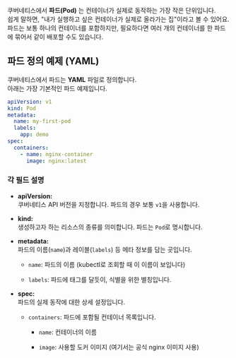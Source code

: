 쿠버네티스에서 **파드(Pod)** 는 컨테이너가 실제로 동작하는 가장 작은 단위입니다.  
쉽게 말하면, "내가 실행하고 싶은 컨테이너가 실제로 올라가는 집"이라고 볼 수 있어요.  
파드는 보통 하나의 컨테이너를 포함하지만, 필요하다면 여러 개의 컨테이너를 한 파드에 묶어서 같이 배포할 수도 있습니다.

## 파드 정의 예제 (YAML)

쿠버네티스에서 파드는 **YAML** 파일로 정의합니다.  
아래는 가장 기본적인 파드 예제입니다.

``` yaml
apiVersion: v1
kind: Pod
metadata:
  name: my-first-pod
  labels:
    app: demo
spec:
  containers:
    - name: nginx-container
      image: nginx:latest

```
### 각 필드 설명

- **apiVersion:**  
    쿠버네티스 API 버전을 지정합니다. 파드의 경우 보통 `v1`을 사용합니다.
    
- **kind:**  
    생성하고자 하는 리소스의 종류를 의미합니다. 파드는 `Pod`로 명시합니다.
    
- **metadata:**  
    파드의 이름(`name`)과 레이블(`labels`) 등 메타 정보를 담는 곳입니다.
    
    - `name`: 파드의 이름 (kubectl로 조회할 때 이 이름이 보입니다)
        
    - `labels`: 파드에 태그를 달듯이, 식별을 위한 별칭입니다.
        
- **spec:**  
    파드의 실제 동작에 대한 상세 설정입니다.
    
    - `containers`: 파드에 포함될 컨테이너 목록입니다.
        
        - `name`: 컨테이너의 이름
            
        - `image`: 사용할 도커 이미지 (여기서는 공식 nginx 이미지 사용)